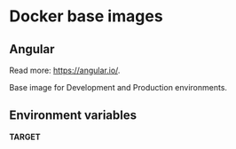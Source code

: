 # Docker base images

## Angular

Read more: https://angular.io/.

Base image for Development and Production environments.

## Environment variables

**TARGET**
